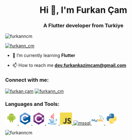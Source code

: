 <h1 align="center">Hi 👋, I'm Furkan Çam</h1>
<h3 align="center">A Flutter developer from Turkiye</h3>


<p align="left"> <img src="https://komarev.com/ghpvc/?username=furkanncm&label=Profile%20views&color=0e75b6&style=flat" alt="furkanncm" /> </p>

<p align="left"> <a href="https://twitter.com/furkann_cm" target="blank"><img src="https://img.shields.io/twitter/follow/furkann_cm?logo=twitter&style=for-the-badge" alt="furkann_cm" /></a> </p>

- 🌱 I’m currently learning **Flutter**

- 📫 How to reach me **dev.furkankazimcam@gmail.com**

<h3 align="left">Connect with me:</h3>
<p align="left">
<a href="https://linkedin.com/in/furkan çam" target="blank"><img align="center" src="https://raw.githubusercontent.com/rahuldkjain/github-profile-readme-generator/master/src/images/icons/Social/linked-in-alt.svg" alt="furkan çam" height="30" width="40" /></a>
<a href="https://instagram.com/furkann_cm" target="blank"><img align="center" src="https://raw.githubusercontent.com/rahuldkjain/github-profile-readme-generator/master/src/images/icons/Social/instagram.svg" alt="furkann_cm" height="30" width="40" /></a>
</p>

<h3 align="left">Languages and Tools:</h3>
<p align="left"> <a href="https://developer.android.com" target="_blank" rel="noreferrer"> <img src="https://raw.githubusercontent.com/devicons/devicon/master/icons/android/android-original-wordmark.svg" alt="android" width="40" height="40"/> </a> <a href="https://www.cprogramming.com/" target="_blank" rel="noreferrer"> <img src="https://raw.githubusercontent.com/devicons/devicon/master/icons/c/c-original.svg" alt="c" width="40" height="40"/> </a> <a href="https://www.w3schools.com/cs/" target="_blank" rel="noreferrer"> <img src="https://raw.githubusercontent.com/devicons/devicon/master/icons/csharp/csharp-original.svg" alt="csharp" width="40" height="40"/> </a> <a href="https://www.java.com" target="_blank" rel="noreferrer"> <img src="https://raw.githubusercontent.com/devicons/devicon/master/icons/java/java-original.svg" alt="java" width="40" height="40"/> </a> <a href="https://developer.mozilla.org/en-US/docs/Web/JavaScript" target="_blank" rel="noreferrer"> <img src="https://raw.githubusercontent.com/devicons/devicon/master/icons/javascript/javascript-original.svg" alt="javascript" width="40" height="40"/> </a> <a href="https://kotlinlang.org" target="_blank" rel="noreferrer"> <a href="https://www.microsoft.com/en-us/sql-server" target="_blank" rel="noreferrer"> <img src="https://www.svgrepo.com/show/303229/microsoft-sql-server-logo.svg" alt="mssql" width="40" height="40"/> </a> <a href="https://www.mysql.com/" target="_blank" rel="noreferrer"> <img src="https://raw.githubusercontent.com/devicons/devicon/master/icons/mysql/mysql-original-wordmark.svg" alt="mysql" width="40" height="40"/> </a> <a href="https://www.python.org" target="_blank" rel="noreferrer"> <img src="https://raw.githubusercontent.com/devicons/devicon/master/icons/python/python-original.svg" alt="python" width="40" height="40"/> </a> </p>

<p><img backcolor="black" align="left" src="https://github-readme-stats.vercel.app/api/top-langs?username=furkanncm&show_icons=true&locale=en&layout=compact" alt="furkanncm" /></p>

